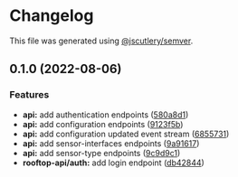 # Changelog

This file was generated using [@jscutlery/semver](https://github.com/jscutlery/semver).

## 0.1.0 (2022-08-06)


### Features

* **api:** add authentication endpoints ([580a8d1](https://github.com/HS-BO-Rooftop/monorepo/commit/580a8d1be365358105151403f19f48fd83d57d97))
* **api:** add configuration endpoints ([9123f5b](https://github.com/HS-BO-Rooftop/monorepo/commit/9123f5bfbc25b4e08312c94bcccb650b72eac1df))
* **api:** add configuration updated event stream ([6855731](https://github.com/HS-BO-Rooftop/monorepo/commit/6855731222151fbb57464ed77ce4cf146f02ea03))
* **api:** add sensor-interfaces endpoints ([9a91617](https://github.com/HS-BO-Rooftop/monorepo/commit/9a91617e9ee8790fc7b4267cc6c68a68eef8e3f6))
* **api:** add sensor-type endpoints ([9c9d9c1](https://github.com/HS-BO-Rooftop/monorepo/commit/9c9d9c110fb740a844d07defaf57e04dcdebe48d))
* **rooftop-api/auth:** add login endpoint ([db42844](https://github.com/HS-BO-Rooftop/monorepo/commit/db4284402a34c354a5c0aa63571be2f56841c568))
